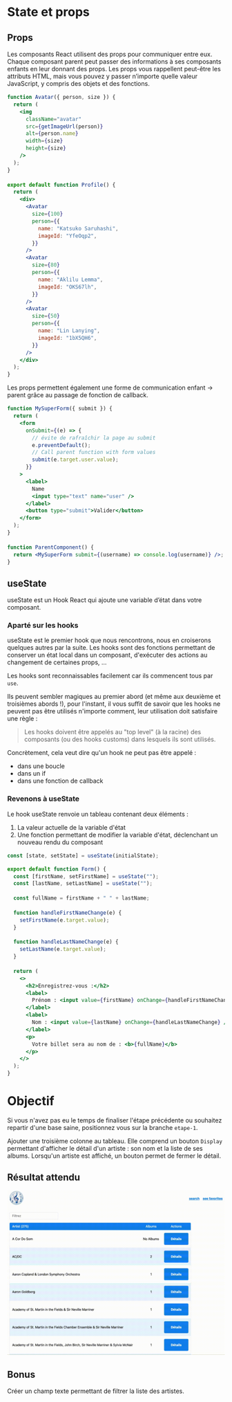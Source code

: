 # State et props

## Props

Les composants React utilisent des props pour communiquer entre eux. Chaque composant parent peut passer des informations à ses composants enfants en leur donnant des props. Les props vous rappellent peut-être les attributs HTML, mais vous pouvez y passer n’importe quelle valeur JavaScript, y compris des objets et des fonctions.

```jsx
function Avatar({ person, size }) {
  return (
    <img
      className="avatar"
      src={getImageUrl(person)}
      alt={person.name}
      width={size}
      height={size}
    />
  );
}

export default function Profile() {
  return (
    <div>
      <Avatar
        size={100}
        person={{
          name: "Katsuko Saruhashi",
          imageId: "YfeOqp2",
        }}
      />
      <Avatar
        size={80}
        person={{
          name: "Aklilu Lemma",
          imageId: "OKS67lh",
        }}
      />
      <Avatar
        size={50}
        person={{
          name: "Lin Lanying",
          imageId: "1bX5QH6",
        }}
      />
    </div>
  );
}
```

Les props permettent également une forme de communication enfant -> parent grâce au passage de fonction de callback.

```jsx
function MySuperForm({ submit }) {
  return (
    <form
      onSubmit={(e) => {
        // évite de rafraîchir la page au submit
        e.preventDefault();
        // Call parent function with form values
        submit(e.target.user.value);
      }}
    >
      <label>
        Name
        <input type="text" name="user" />
      </label>
      <button type="submit">Valider</button>
    </form>
  );
}

function ParentComponent() {
  return <MySuperForm submit={(username) => console.log(username)} />;
}
```

## useState

useState est un Hook React qui ajoute une variable d’état dans votre composant.

### Aparté sur les hooks

useState est le premier hook que nous rencontrons, nous en croiserons quelques autres par la suite. Les hooks sont des fonctions permettant de conserver un état local dans un composant, d'exécuter des actions au changement de certaines props, ...

Les hooks sont reconnaissables facilement car ils commencent tous par `use`.

Ils peuvent sembler magiques au premier abord (et même aux deuxième et troisièmes abords !), pour l'instant, il vous suffit de savoir que les hooks ne peuvent pas être utilisés n'importe comment, leur utilisation doit satisfaire une règle :

> Les hooks doivent être appelés au "top level" (à la racine) des composants (ou des hooks customs) dans lesquels ils sont utilisés.

Concrètement, cela veut dire qu'un hook ne peut pas être appelé :

- dans une boucle
- dans un if
- dans une fonction de callback

### Revenons à useState

Le hook useState renvoie un tableau contenant deux éléments :

1. La valeur actuelle de la variable d'état
2. Une fonction permettant de modifier la variable d'état, déclenchant un nouveau rendu du composant

```js
const [state, setState] = useState(initialState);
```

```jsx
export default function Form() {
  const [firstName, setFirstName] = useState("");
  const [lastName, setLastName] = useState("");

  const fullName = firstName + " " + lastName;

  function handleFirstNameChange(e) {
    setFirstName(e.target.value);
  }

  function handleLastNameChange(e) {
    setLastName(e.target.value);
  }

  return (
    <>
      <h2>Enregistrez-vous :</h2>
      <label>
        Prénom : <input value={firstName} onChange={handleFirstNameChange} />
      </label>
      <label>
        Nom : <input value={lastName} onChange={handleLastNameChange} />
      </label>
      <p>
        Votre billet sera au nom de : <b>{fullName}</b>
      </p>
    </>
  );
}
```

# Objectif

Si vous n'avez pas eu le temps de finaliser l'étape précédente ou souhaitez repartir d'une base saine, positionnez vous sur la branche `etape-1`.

Ajouter une troisième colonne au tableau. Elle comprend un bouton `Display` permettant d'afficher le détail d'un artiste : son nom et la liste de ses albums.
Lorsqu'un artiste est affiché, un bouton permet de fermer le détail.

## Résultat attendu

![resultat-etape-1](../assets/img/resultat-etape-2.gif)

## Bonus

Créer un champ texte permettant de filtrer la liste des artistes.
